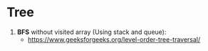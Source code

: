 # Tree

1. **BFS** without visited array (Using stack and queue):
    - https://www.geeksforgeeks.org/level-order-tree-traversal/
